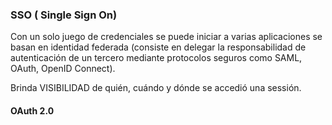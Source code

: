 ### SSO ( Single Sign On)

Con un solo juego de credenciales se puede iniciar a varias aplicaciones se basan en identidad federada (consiste en delegar la responsabilidad de autenticación de un tercero mediante protocolos seguros como SAML, OAuth, OpenID Connect).

Brinda VISIBILIDAD  de quién, cuándo y dónde se accedió una sessión.

#### OAuth 2.0

